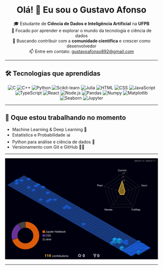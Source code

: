 <h1 align="center">Olá! 👋 Eu sou o Gustavo Afonso</h1>

<p align="center">
🎓 Estudante de <strong>Ciência de Dados e Inteligência Artificial</strong> na <strong>UFPB</strong> <br>
🚀 Focado por aprender e explorar o mundo da tecnologia e ciência de dados <br>
🔬 Buscando contribuir com a <strong>comunidade científica</strong> e crescer como desenvolvedor <br>
📫 Entre em contato: <a href="mailto:gustavoafonso892@gmail.com">gustavoafonso892@gmail.com</a>
</p>

---

## 🛠️ Tecnologias que aprendidas

<p align="center">
  
  <img src="https://img.shields.io/badge/C-00599C?style=for-the-badge&logo=c&logoColor=white" alt="C">
  <img src="https://img.shields.io/badge/C++-00599C?style=for-the-badge&logo=c%2B%2B&logoColor=white" alt="C++">
  <img src="https://img.shields.io/badge/Python-3670A0?style=for-the-badge&logo=python&logoColor=ffdd54" alt="Python">
  <img src="https://img.shields.io/badge/Scikit--Learn-F7931E?style=for-the-badge&logo=scikit-learn&logoColor=white" alt="Scikit-learn">
  <img src="https://img.shields.io/badge/Julia-9558B2?style=for-the-badge&logo=julia&logoColor=white" alt="Julia">
  <img src="https://img.shields.io/badge/HTML5-E34F26?style=for-the-badge&logo=html5&logoColor=white" alt="HTML">
  <img src="https://img.shields.io/badge/CSS3-1572B6?style=for-the-badge&logo=css3&logoColor=white" alt="CSS">
  <img src="https://img.shields.io/badge/JavaScript-F7DF1E?style=for-the-badge&logo=javascript&logoColor=black" alt="JavaScript">
  <img src="https://img.shields.io/badge/TypeScript-007ACC?style=for-the-badge&logo=typescript&logoColor=white" alt="TypeScript">
  <img src="https://img.shields.io/badge/React-20232A?style=for-the-badge&logo=react&logoColor=61DAFB" alt="React">
  <img src="https://img.shields.io/badge/Node.js-339933?style=for-the-badge&logo=nodedotjs&logoColor=white" alt="Node.js">
  <img src="https://img.shields.io/badge/Pandas-150458?style=for-the-badge&logo=pandas&logoColor=white" alt="Pandas">
  <img src="https://img.shields.io/badge/Numpy-013243?style=for-the-badge&logo=numpy&logoColor=white" alt="Numpy">
  <img src="https://img.shields.io/badge/Matplotlib-007ACC?style=for-the-badge&logo=matplotlib&logoColor=white" alt="Matplotlib">
  <img src="https://img.shields.io/badge/Seaborn-2D3F66?style=for-the-badge&logo=seaborn&logoColor=white" alt="Seaborn">
  <img src="https://img.shields.io/badge/Jupyter-F37626?style=for-the-badge&logo=jupyter&logoColor=white" alt="Jupyter">
</p>

---

## 🌱 Oque estou trabalhando no momento

- Machine Learning & Deep Learning 🤖
- Estatística e Probabilidade 📊
- Python para análise e ciência de dados 🐍
- Versionamento com Git e GitHub 🧑‍💻

---

![](./profile-3d-contrib/profile-night-view.svg)

---



<!-- Proudly created with GPRM ( https://gprm.itsvg.in ) -->
